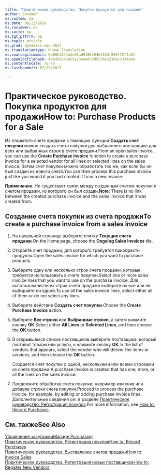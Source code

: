 ```yaml
---
title: "Практическое руководство. Покупка продуктов для продажи"
author: SorenGP
ms.custom: na
ms.date: 09/22/2016
ms.reviewer: na
ms.suite: na
ms.tgt_pltfrm: na
ms.topic: article
ms.prod: dynamics-nav-2017
ms.translationtype: Human Translation
ms.sourcegitcommit: 6b60b1344a1e18ad91863046110df880f75f7c04
ms.openlocfilehash: 4b5455c42a55a25e4a8c9d557be321d9cc334baa
ms.contentlocale: ru-ru
ms.lasthandoff: 07/19/2017

---
```


# <a name="how-to-purchase-products-for-a-sale"></a><span data-ttu-id="b4a4f-102">Практическое руководство. Покупка продуктов для продажи</span><span class="sxs-lookup"><span data-stu-id="b4a4f-102">How to: Purchase Products for a Sale</span></span>
<span data-ttu-id="b4a4f-103">Из открытого счета продажи с помощью функции **Создать счет покупки** можно создать счета покупки для выбранного поставщика для всех или выбранных строк в счете продажи.</span><span class="sxs-lookup"><span data-stu-id="b4a4f-103">From an open sales invoice, you can use the **Create Purchase Invoice** function to create a purchase invoice for a selected vendor for all lines or selected lines on the sales invoice.</span></span> <span data-ttu-id="b4a4f-104">Затем счет покупки можно обработать так же, как если бы он был создан из нового счета.</span><span class="sxs-lookup"><span data-stu-id="b4a4f-104">You can then process this purchase invoice just like you would if you had created it from a new invoice.</span></span>

<span data-ttu-id="b4a4f-105">**Примечание**. Не существует связи между созданным счетом покупки и счетом продажи, из которого он был создан.</span><span class="sxs-lookup"><span data-stu-id="b4a4f-105">**Note**: There is no link between the created purchase invoice and the sales invoice that it was created from.</span></span>

## <a name="to-create-a-purchase-invoice-from-a-sales-invoice"></a><span data-ttu-id="b4a4f-106">Создание счета покупки из счета продажи</span><span class="sxs-lookup"><span data-stu-id="b4a4f-106">To create a purchase invoice from a sales invoice</span></span>
1. <span data-ttu-id="b4a4f-107">На начальной странице выберите плитку **Текущие счета продажи**.</span><span class="sxs-lookup"><span data-stu-id="b4a4f-107">On the Home page, choose the **Ongoing Sales Invoices** tile.</span></span>
2. <span data-ttu-id="b4a4f-108">Откройте счет продажи, для которого требуется приобрести продукты.</span><span class="sxs-lookup"><span data-stu-id="b4a4f-108">Open the sales invoice for which you want to purchase products.</span></span>
3. <span data-ttu-id="b4a4f-109">Выберите одну или несколько строк счета продажи, которые требуется использовать в счете покупки.</span><span class="sxs-lookup"><span data-stu-id="b4a4f-109">Select one or more sales invoice lines that you want to use on the purchase invoice.</span></span> <span data-ttu-id="b4a4f-110">Для использования всех строк счета продажи выберите их все или не выбирайте ни одной.</span><span class="sxs-lookup"><span data-stu-id="b4a4f-110">To use all the sales invoice lines, select either all of them or do not select any lines.</span></span>
4. <span data-ttu-id="b4a4f-111">Выберите действие **Создать счет покупки**.</span><span class="sxs-lookup"><span data-stu-id="b4a4f-111">Choose the **Create Purchase Invoice** action.</span></span>
5. <span data-ttu-id="b4a4f-112">Выберите **Все строки** или **Выбранные строки**, а затем нажмите кнопку **ОК**.</span><span class="sxs-lookup"><span data-stu-id="b4a4f-112">Select either **All Lines** or **Selected Lines**, and then choose the **OK** button.</span></span>  
6. <span data-ttu-id="b4a4f-113">В открывшемся списке поставщиков выберите поставщика, который поставит товары или услуги, и нажмите кнопку **ОК**.</span><span class="sxs-lookup"><span data-stu-id="b4a4f-113">In the list of vendors that appears, select the vendor who will deliver the items or services, and then choose the **OK** button.</span></span>

    <span data-ttu-id="b4a4f-114">Создается счет покупки с одной, несколькими или всеми строками из счета продажи.</span><span class="sxs-lookup"><span data-stu-id="b4a4f-114">A purchase invoice is created that has one, more, or all the lines on the sales invoice.</span></span>
7. <span data-ttu-id="b4a4f-115">Продолжите обработку счета покупки, например изменив или добавив строки счета покупки.</span><span class="sxs-lookup"><span data-stu-id="b4a4f-115">Proceed to process the purchase invoice, for example, by editing or adding purchase invoice lines.</span></span> <span data-ttu-id="b4a4f-116">Дополнительные сведения см. в разделе [Практическое руководство. Регистрация покупок](purchasing-how-record-purchases.md).</span><span class="sxs-lookup"><span data-stu-id="b4a4f-116">For more information, see [How to: Record Purchases](purchasing-how-record-purchases.md).</span></span>

## <a name="see-also"></a><span data-ttu-id="b4a4f-117">См. также</span><span class="sxs-lookup"><span data-stu-id="b4a4f-117">See Also</span></span>
[<span data-ttu-id="b4a4f-118">Управление закупками</span><span class="sxs-lookup"><span data-stu-id="b4a4f-118">Manage Purchasing</span></span>](purchasing-manage-purchasing.md)  
[<span data-ttu-id="b4a4f-119">Практическое руководство. Регистрация покупок</span><span class="sxs-lookup"><span data-stu-id="b4a4f-119">How to: Record Purchases</span></span>](purchasing-how-record-purchases.md)  
[<span data-ttu-id="b4a4f-120">Практическое руководство. Выставление счетов продажи</span><span class="sxs-lookup"><span data-stu-id="b4a4f-120">How to: Invoice Sales</span></span>](sales-how-invoice-sales.md)  
[<span data-ttu-id="b4a4f-121">Практическое руководство. Регистрация новых поставщиков</span><span class="sxs-lookup"><span data-stu-id="b4a4f-121">How to: Register New Vendors</span></span>](purchasing-how-register-new-vendors.md)

